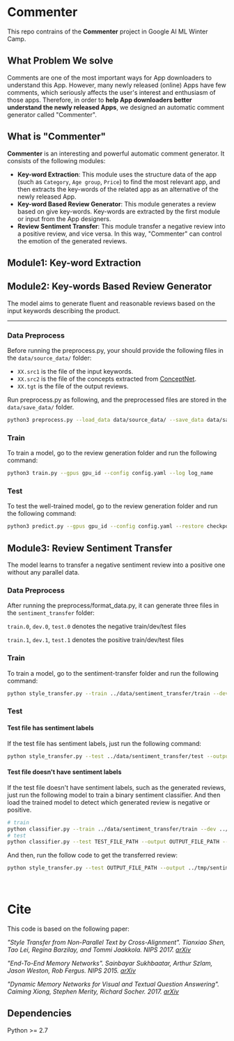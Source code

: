# Commenter
This repo contrains of the **Commenter** project in Google AI ML Winter Camp.

## What Problem We solve
Comments are one of the most important ways for App downloaders to understand this App. However, many newly released (online) Apps have few comments, which seriously affects the user's interest and enthusiasm of those apps. Therefore, in order to **help App downloaders better understand the newly released Apps**, we designed an automatic comment generator called "Commenter".

## What is "Commenter"
**Commenter** is an interesting and powerful automatic comment generator. It consists of the following modules:
- **Key-word Extraction**: This module uses the structure data of the app (such as `Category`, `Age group`, `Price`) to find the most relevant app, and then extracts the key-words of the related app as an alternative of the newly released App. 
- **Key-word Based Review Generator**: This module generates a review based on give key-words. Key-words are extracted by the first module or input from the App designers.
- **Review Sentiment Transfer**: This module transfer a negative review into a positive review, and vice versa. In this way, "Commenter" can control the emotion of the generated reviews.

## Module1: Key-word Extraction

## Module2: Key-words Based Review Generator
The model aims to generate fluent and reasonable reviews based on the input keywords describing the product.

***************************************************************

### Data Preprocess
Before running the preprocess.py, your should provide the following files in the <code>data/source_data/</code> folder:

- <code>XX.src1</code> is the file of the input keywords.
- <code>XX.src2</code> is the file of the concepts extracted from [ConceptNet](http://conceptnet.io/). 
- <code>XX.tgt</code> is the file of the output reviews.

Run preprocess.py as following, and the preprocessed files are stored in the <code>data/save_data/</code> folder.
```bash
python3 preprocess.py --load_data data/source_data/ --save_data data/save_data/
```

### Train
To train a model, go to the review generation folder and run the following command:
```bash
python3 train.py --gpus gpu_id --config config.yaml --log log_name 
```

### Test
To test the well-trained model, go to the review generation folder and run the following command:
```bash
python3 predict.py --gpus gpu_id --config config.yaml --restore checkpoint_path --log log_name 
```

## Module3: Review Sentiment Transfer

The model learns to transfer a negative sentiment review into a positive one without any parallel data.

### Data Preprocess
After running the preprocess/format_data.py, it can generate three files in the <code>sentiment_transfer</code> folder:

<code>train.0</code>, <code>dev.0</code>, <code>test.0</code> denotes the negative train/dev/test files

<code>train.1</code>, <code>dev.1</code>, <code>test.1</code> denotes the positive train/dev/test files
<br>

### Train

To train a model, go to the sentiment-transfer folder and run the following command:
```bash
python style_transfer.py --train ../data/sentiment_transfer/train --dev ../data/sentiment_transfer/dev --output ../tmp/sentiment.dev --vocab ../tmp/google.vocab --model ../tmp/model
```

### Test

#### Test file has sentiment labels
If the test file has sentiment labels, just run the following command:
```bash
python style_transfer.py --test ../data/sentiment_transfer/test --output ../tmp/sentiment_transfer.test --vocab ../tmp/google.vocab --model ../tmp/model --load_model true
```

#### Test file doesn't have sentiment labels
If the test file doesn't have sentiment labels, such as the generated reviews, just run the following model to train a binary sentiment classifier. And then load the trained model to detect which generated review is negative or positive.
```bash
# train
python classifier.py --train ../data/sentiment_transfer/train --dev ../data/sentiment_transfer/dev --vocab ../tmp/google.vocab --model ../tmp/classifer-model 
# test
python classifier.py --test TEST_FILE_PATH --output OUTPUT_FILE_PATH --vocab ../tmp/google.vocab --model ../tmp/model --load_model true
```
And then, run the follow code to get the transferred review:
```bash
python style_transfer.py --test OUTPUT_FILE_PATH --output ../tmp/sentiment_transfer.test --vocab ../tmp/google.vocab --model ../tmp/model --load_model true
```

<br>

# Cite
This code is based on the following paper:

<i> "Style Transfer from Non-Parallel Text by Cross-Alignment". Tianxiao Shen, Tao Lei, Regina Barzilay, and Tommi Jaakkola. NIPS 2017. [arXiv](https://arxiv.org/abs/1705.09655) </i>

<i> "End-To-End Memory Networks". Sainbayar Sukhbaatar, Arthur Szlam, Jason Weston, Rob Fergus. NIPS 2015. [arXiv](https://arxiv.org/abs/1503.08895) </i>

<i> "Dynamic Memory Networks for Visual and Textual Question Answering". Caiming Xiong, Stephen Merity, Richard Socher. 2017. [arXiv](https://arxiv.org/abs/1603.01417) </i>

## Dependencies
Python >= 2.7
